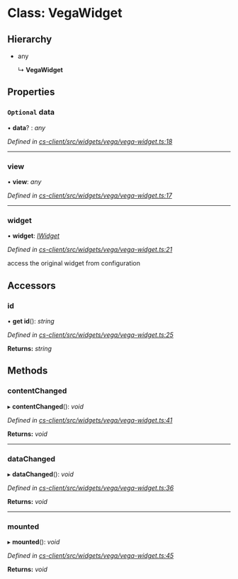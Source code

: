# Class: VegaWidget

## Hierarchy

* any

  ↳ **VegaWidget**

## Properties

### `Optional` data

• **data**? : *any*

*Defined in [cs-client/src/widgets/vega/vega-widget.ts:18](https://github.com/TNOCS/csnext/blob/ec6e73e4/packages/cs-client/src/widgets/vega/vega-widget.ts#L18)*

___

###  view

• **view**: *any*

*Defined in [cs-client/src/widgets/vega/vega-widget.ts:17](https://github.com/TNOCS/csnext/blob/ec6e73e4/packages/cs-client/src/widgets/vega/vega-widget.ts#L17)*

___

###  widget

• **widget**: *[IWidget](../interfaces/_cs_core_src_widget_widget_.iwidget.md)*

*Defined in [cs-client/src/widgets/vega/vega-widget.ts:21](https://github.com/TNOCS/csnext/blob/ec6e73e4/packages/cs-client/src/widgets/vega/vega-widget.ts#L21)*

access the original widget from configuration

## Accessors

###  id

• **get id**(): *string*

*Defined in [cs-client/src/widgets/vega/vega-widget.ts:25](https://github.com/TNOCS/csnext/blob/ec6e73e4/packages/cs-client/src/widgets/vega/vega-widget.ts#L25)*

**Returns:** *string*

## Methods

###  contentChanged

▸ **contentChanged**(): *void*

*Defined in [cs-client/src/widgets/vega/vega-widget.ts:41](https://github.com/TNOCS/csnext/blob/ec6e73e4/packages/cs-client/src/widgets/vega/vega-widget.ts#L41)*

**Returns:** *void*

___

###  dataChanged

▸ **dataChanged**(): *void*

*Defined in [cs-client/src/widgets/vega/vega-widget.ts:36](https://github.com/TNOCS/csnext/blob/ec6e73e4/packages/cs-client/src/widgets/vega/vega-widget.ts#L36)*

**Returns:** *void*

___

###  mounted

▸ **mounted**(): *void*

*Defined in [cs-client/src/widgets/vega/vega-widget.ts:45](https://github.com/TNOCS/csnext/blob/ec6e73e4/packages/cs-client/src/widgets/vega/vega-widget.ts#L45)*

**Returns:** *void*
